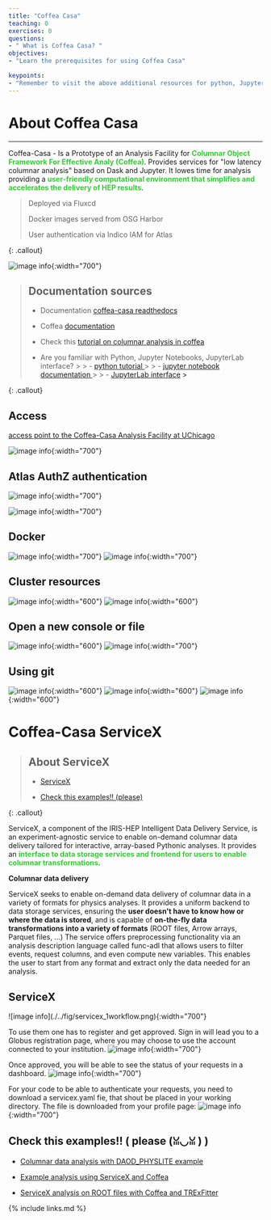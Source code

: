 ```yaml
---
title: "Coffea Casa"
teaching: 0
exercises: 0
questions:
- " What is Coffea Casa? "
objectives:
- "Learn the prerequisites for using Coffea Casa"

keypoints:
- "Remember to visit the above additional resources for python, Jupyter Notebooks and JupyterLab if you need to learn more about with how they work or in case of any doubt."
---
```

<!--
> ## About Coffea Casa
>
> - <a href="#prerequisites">Prerequisites</a>
>
> - <a href="#access">Access</a>
>
> - <a href="#authz">Atlas AuthZ authentication</a> 
>
> - <a href="#docker">Docker</a>
>
> - <a href="#cluster">Cluster resources</a>
>
> - <a href="#open">Open a new console or file</a>
>
> - <a href="#git">Using git</a>
>
{: .callout}-->

# About Coffea Casa

<hr/>

Coffea-Casa -  Is a Prototype of an Analysis Facility for **<font color=LimeGreen>Columnar Object Framework For Effective Analy (Coffea)</font>**. Provides services for "low latency columnar analysis" based on Dask and Jupyter. It lowes time for analysis providing a **<font color=LimeGreen>user-friendly computational environment that simplifies and accelerates the delivery of HEP results</font>**.

>
> Deployed via Fluxcd
>
> Docker images served from OSG Harbor 
>
> User authentication via Indico IAM for Atlas
>
{: .callout}

![image info](./../fig/i_c1draft.png){:width="700"}

> ## Documentation sources 
> 
> - Documentation  <a href="https://coffea-casa.readthedocs.io/en/latest/#">coffea-casa readthedocs</a>
> 
> - Coffea <a href="https://coffeateam.github.io/coffea/">documentation</a>
>
> - Check this <a href="https://github.com/CoffeaTeam/coffea-casa-tutorials">tutorial on columnar analysis in coffea</a>
>
> - Are you familiar with Python, Jupyter Notebooks, JupyterLab interface?
    >
    > - <a href="https://docs.python.org/3/tutorial/"> python tutorial </a>
    >
    > - <a href="https://jupyter.org/"> jupyter notebook documentation </a>
    >
    > - <a href="https://jupyterlab.readthedocs.io/en/stable/user/interface.html"> JupyterLab interface<a> 
    >
>
{: .callout}




## Access 

<a href="https://coffea.af.uchicago.edu">access point to the Coffea-Casa Analysis Facility at UChicago</a>

![image info](./../fig/coffea_access.png){:width="700"}

<h2 id="authz">Atlas AuthZ authentication</h2>

![image info](./../fig/coffea_authz.png){:width="700"}

![image info](./../fig/coffea_authz2.png){:width="700"}

<h2 id="docker">Docker</h2>

![image info](./../fig/coffea_docker.png){:width="700"}
![image info](./../fig/coffea_docker2.png){:width="700"}

<h2 id="cluster">Cluster resources</h2>

![image info](./../fig/coffea_resources.png){:width="600"}
![image info](./../fig/coffea_resources2.png){:width="600"} 

<h2 id="open">Open a new console or file</h2>

![image info](./../fig/coffea_new.png){:width="600"} 
![image info](./../fig/coffea_new2.png){:width="700"}

<h2 id="git">Using git</h2>

![image info](./../fig/coffea_git.png){:width="600"} 
![image info](./../fig/coffea_git2.png){:width="600"} 
![image info](./../fig/coffea_git3.png){:width="600"}

# Coffea-Casa ServiceX

> ## About ServiceX
>
> - <a href="#servicex">ServiceX</a>
>
> - <a href="#columnar">Check this examples!! (please)</a>
>
{: .callout}

ServiceX, a component of the IRIS-HEP Intelligent Data Delivery Service, is an experiment-agnostic service to enable on-demand columnar data delivery tailored for interactive, array-based Pythonic analyses. It provides an **<font color=LimeGreen>interface to data storage services and frontend for users to enable columnar transformations</font>**.

**Columnar data delivery**

ServiceX seeks to enable on-demand data delivery of columnar data in a variety of formats for physics analyses. It provides a uniform backend to data storage services, ensuring the **user doesn't have to know how or where the data is stored**, and is capable of **on-the-fly data transformations into a variety of formats** (ROOT files, Arrow arrays, Parquet files, ...) The service offers preprocessing functionality via an analysis description language called func-adl that allows users to filter events, request columns, and even compute new variables. This enables the user to start from any format and extract only the data needed for an analysis.

<h2 id="servicex">ServiceX</h2>
![image info](./../fig/servicex_1workflow.png){:width="700"}
  
To use them one has to register and get approved. Sign in will lead you to a Globus registration page, where you may choose to use the account connected to your institution.
![image info](./../fig/servicex_2globus.png){:width="700"}
  
Once approved, you will be able to see the status of your requests in a dashboard.
![image info](./../fig/servicex_3dash.png){:width="700"}
  
For your code to be able to authenticate your requests, you need to download a servicex.yaml fie, that shout be placed in your working directory. The file is downloaded from your profile page:
![image info](./../fig/servicex_4profile.png){:width="700"}


<h2 id="columnar">Check this examples!! ( please (ꈍ◡ꈍ ) )</h2> 


- <a href="https://github.com/nikoladze/agc-tools-workshop-2021-physlite">Columnar data analysis with DAOD_PHYSLITE example</a>

- <a href="https://github.com/iris-hep/analysis-grand-challenge/blob/main/analyses/atlas-open-data-hzz/HZZ_analysis_pipeline.ipynb">Example analysis using ServiceX and Coffea</a>

- <a href="https://github.com/kyungeonchoi/ServiceX-at-IRIS-HEP-ACG-workshop-2021">ServiceX analysis on ROOT files with Coffea and TRExFitter</a>

{% include links.md %}

